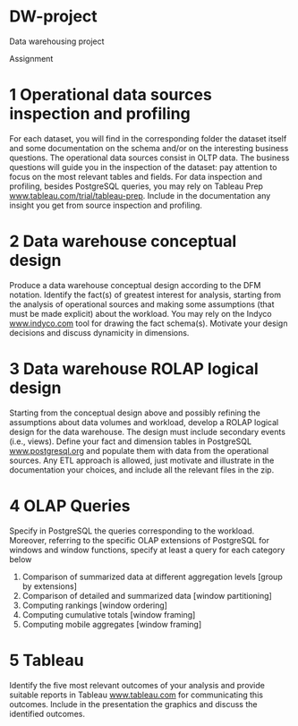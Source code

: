 # DW-project

Data warehousing project

Assignment

# 1 Operational data sources inspection and profiling

For each dataset, you will find in the corresponding folder the dataset itself and some
documentation on the schema and/or on the interesting business questions. The
operational data sources consist in OLTP data. The business questions will guide you
in the inspection of the dataset: pay attention to focus on the most relevant tables and
fields.
For data inspection and profiling, besides PostgreSQL queries, you may rely on Tableau
Prep www.tableau.com/trial/tableau-prep.
Include in the documentation any insight you get from source inspection and profiling.

# 2 Data warehouse conceptual design

Produce a data warehouse conceptual design according to the DFM notation. Identify
the fact(s) of greatest interest for analysis, starting from the analysis of operational
sources and making some assumptions (that must be made explicit) about the workload. You may rely on the Indyco www.indyco.com tool for drawing the fact schema(s).
Motivate your design decisions and discuss dynamicity in dimensions.

# 3 Data warehouse ROLAP logical design

Starting from the conceptual design above and possibly refining the assumptions
about data volumes and workload, develop a ROLAP logical design for the data warehouse. The design must include secondary events (i.e., views). Define your fact and
dimension tables in PostgreSQL www.postgresql.org and populate them with data
from the operational sources. Any ETL approach is allowed, just motivate and illustrate in the documentation your choices, and include all the relevant files in the zip.

# 4 OLAP Queries
Specify in PostgreSQL the queries corresponding to the workload. Moreover, referring
to the specific OLAP extensions of PostgreSQL for windows and window functions,
specify at least a query for each category below
1. Comparison of summarized data at different aggregation levels [group by extensions]
2. Comparison of detailed and summarized data [window partitioning]
3. Computing rankings [window ordering]
4. Computing cumulative totals [window framing]
5. Computing mobile aggregates [window framing]

# 5 Tableau
Identify the five most relevant outcomes of your analysis and provide suitable reports
in Tableau www.tableau.com for communicating this outcomes. Include in the presentation the graphics and discuss the identified outcomes.
